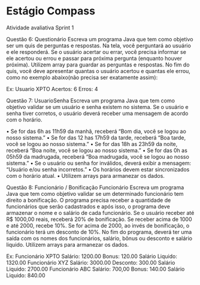# Estágio Compass

Atividade avaliativa Sprint 1

Questão 6: Questionário
Escreva um programa Java que tem como objetivo ser um quis de perguntas e respostas. Na tela, você perguntará ao usuário e ele responderá. Se o usuário acertar ou errar, você precisa informar se ele acertou ou errou e passar para próxima pergunta (enquanto houver próxima). Utilizem array para guardar as perguntas e respostas. No fim do quis, você deve apresentar quantas o usuário acertou e quantas ele errou, como no exemplo abaixo(não precisa ser exatamente assim):

Ex: 
Usuario XPTO
Acertos: 6
Erros: 4

Questão 7: UsuarioSenha
Escreva um programa Java que tem como objetivo validar se um usuário e senha existem no sistema. Se o usuário e senha tiver corretos, o usuário deverá receber uma mensagem de acordo com o horário. 

•	Se for das 6h as 11h59 da manhã, receberá “Bom dia, você se logou ao nosso sistema.”
•	Se for das 12 has 17h59 da tarde, receberá “Boa tarde, você se logou ao nosso sistema.”
•	Se for das 18h as 23h59 da noite, receberá “Boa noite, você se logou ao nosso sistema.”
•	Se for das 0h as 05h59 da madrugada, receberá “Boa madrugada, você se logou ao nosso sistema.”
•	Se o usuário ou senha for inválidos, deverá exibir a mensagem: “Usuário e/ou senha 
incorretos.”
•	Os horários devem estar sincronizados com o horário atual.
•	Utilizem arrays para armanezar os dados.

Questão 8: Funcionário / Bonificação Funcionário
Escreva um programa Java que tem como objetivo validar se um determinado funcionário tem direito a bonificação. O programa precisa receber a quantidade de funcionários que serão cadastrados e após isso, o programa deve armazenar o nome e o salário de cada funcionário. Se o usuário receber até R$ 1000,00 reais, receberá 20% de bonificação. Se receber acima de 1000 e até 2000, recebe 10%. Se for acima de 2000, ao invés de bonificação, o funcionário terá um desconto de 10%. No fim do programa, deverá ter uma saída com os nomes dos funcionários, salário, bônus ou desconto e salário liquido. 
Utilizem arrays para armanezar os dados.

Ex: 
Funcionário XPTO
Salário: 1200.00
Bonus: 120.00
Salário Liquido: 1320.00
Funcionário XYZ
Salário: 3000.00
Desconto: 300.00
Salário Liquido: 2700.00
Funcionário ABC 
Salário: 700,00 Bonus: 140.00
Salário Liquido: 840.00 
